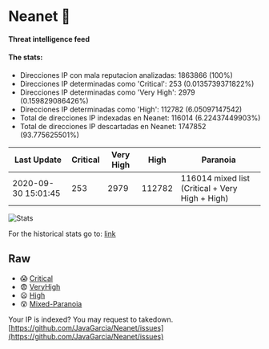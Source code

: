 # Neanet :hocho:
#### Threat intelligence feed
#### The stats:

- Direcciones IP con mala reputacion analizadas: 1863866 (100%)
- Direcciones IP determinadas como 'Critical':  253 (0.0135739371822%)
- Direcciones IP determinadas como 'Very High':  2979 (0.159829086426%)
- Direcciones IP determinadas como 'High':  112782 (6.05097147542)
- Total de direcciones IP indexadas en Neanet:  116014 (6.22437449903%)
- Total de direcciones IP descartadas en Neanet:  1747852 (93.775625501%)

| Last Update | Critical | Very High | High | Paranoia |
| --- | --- | --- | --- | --- |
| 2020-09-30 15:01:45 | 253 | 2979 | 112782 | 116014 mixed list (Critical + Very High + High)|

![Stats](https://docs.google.com/spreadsheets/d/e/2PACX-1vSnaNMIXVabIpDJjufMlzH7poXnshF3mgd8Is1g9ytUEzVsP5my4Trn8f-xkoLLQ38xpL3HtmUexLo6/pubchart?oid=501124687&format=image)

For the historical stats go to: [link](/stats.csv)
## Raw
- :scream: [Critical](https://raw.githubusercontent.com/JavaGarcia/Neanet/master/blacklists/neanet_critical.txt)
- :fearful: [VeryHigh](https://raw.githubusercontent.com/JavaGarcia/Neanet/master/blacklists/neanet_veryHigh.txtt)
- :frowning: [High](https://raw.githubusercontent.com/JavaGarcia/Neanet/master/blacklists/neanet_high.txt)
- :dizzy_face: [Mixed-Paranoia](https://raw.githubusercontent.com/JavaGarcia/Neanet/master/blacklists/neanet_all.txt)


Your IP is indexed? You may request to takedown. [https://github.com/JavaGarcia/Neanet/issues](https://github.com/JavaGarcia/Neanet/issues)
































































































































































































































































































































































































































































































































































































































































































































































































































































































































































































































































































































































